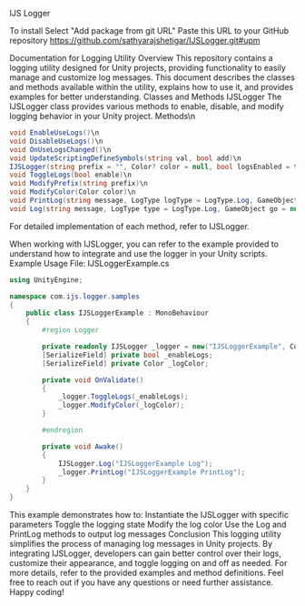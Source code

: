 IJS Logger

To install
Select "Add package from git URL"
Paste this URL to your GitHub repository
https://github.com/sathyarajshetigar/IJSLogger.git#upm


Documentation for Logging Utility
Overview
This repository contains a logging utility designed for Unity projects, providing functionality to easily manage and customize log messages. This document describes the classes and methods available within the utility, explains how to use it, and provides examples for better understanding.
Classes and Methods
IJSLogger
The IJSLogger class provides various methods to enable, disable, and modify logging behavior in your Unity project.
Methods\n
```cs
void EnableUseLogs()\n
void DisableUseLogs()\n
void OnUseLogsChanged()\n
void UpdateScriptingDefineSymbols(string val, bool add)\n
IJSLogger(string prefix = "", Color? color = null, bool logsEnabled = true)\n
void ToggleLogs(bool enable)\n
void ModifyPrefix(string prefix)\n
void ModifyColor(Color color)\n
void PrintLog(string message, LogType logType = LogType.Log, GameObject go = null)\n
void Log(string message, LogType type = LogType.Log, GameObject go = null, Color? color = null)\n
```

For detailed implementation of each method, refer to IJSLogger.
 
When working with IJSLogger, you can refer to the example provided to understand how to integrate and use the logger in your Unity scripts.
Example Usage
File: IJSLoggerExample.cs

```cs
using UnityEngine;

namespace com.ijs.logger.samples
{
    public class IJSLoggerExample : MonoBehaviour
    {
        #region Logger

        private readonly IJSLogger _logger = new("IJSLoggerExample", Color.yellow);
        [SerializeField] private bool _enableLogs;
        [SerializeField] private Color _logColor;

        private void OnValidate()
        {
            _logger.ToggleLogs(_enableLogs);
            _logger.ModifyColor(_logColor);
        }

        #endregion

        private void Awake()
        {
            IJSLogger.Log("IJSLoggerExample Log");
            _logger.PrintLog("IJSLoggerExample PrintLog");
        }
    }
}
```

This example demonstrates how to:
Instantiate the IJSLogger with specific parameters
Toggle the logging state
Modify the log color
Use the Log and PrintLog methods to output log messages
Conclusion
This logging utility simplifies the process of managing log messages in Unity projects. By integrating IJSLogger, developers can gain better control over their logs, customize their appearance, and toggle logging on and off as needed. For more details, refer to the provided examples and method definitions.
Feel free to reach out if you have any questions or need further assistance. Happy coding!